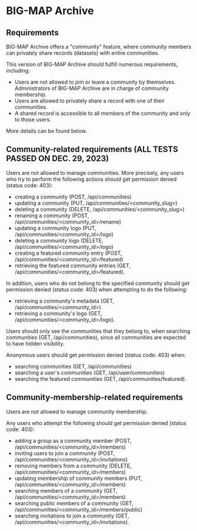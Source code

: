 # BIG-MAP Archive

## Requirements

BIG-MAP Archive offers a "community" feature, 
where community members can privately share records (datasets) with entire communities. 

This version of BIG-MAP Archive should fulfill numerous requirements, including:
- Users are not allowed to join or leave a community by themselves. Administrators of BIG-MAP Archive are in charge of community membership.
- Users are allowed to privately share a record with one of their communities.
- A shared record is accessible to all members of the community and only to those users.

More details can be found below.

## Community-related requirements (ALL TESTS PASSED ON DEC. 29, 2023)

Users are not allowed to manage communities. More precisely, any users who try to perform the following actions should get permission denied (status code: 403): 
- creating a community (POST, /api/communities)
- updating a community (PUT, /api/communities/<community_slug>)
- deleting a community (DELETE, /api/communities/<community_slug>)
- renaming a community (POST, /api/communities/<community_id>/rename)
- updating a community logo (PUT, /api/communities/<community_id>/logo)
- deleting a community logo (DELETE, /api/communities/<community_id>/logo)
- creating a featured community entry (POST, /api/communities/<community_id>/featured)
- retrieving the featured community entries (GET, /api/communities/<community_id>/featured).

In addition, users who do not belong to the specified community should get permission denied (status code: 403) 
when attempting to do the following:
- retrieving a community's metadata (GET, /api/communities/<community_id>)
- retrieving a community's logo (GET, /api/communities/<community_id>/logo).

Users should only see the communities that they belong to, when searching communities (GET, /api/communities), 
since all communities are expected to have hidden visibility.

Anonymous users should get permission denied (status code: 403) when:
- searching communities (GET, /api/communities)
- searching a user's communities (GET, /api/user/communities)
- searching the featured communities (GET, /api/communities/featured).
  
## Community-membership-related requirements

Users are not allowed to manage community membership. 

Any users who attempt the following should get permission denied (status code: 403):
- adding a group as a community member (POST, /api/communities/<community_id>/members)
- inviting users to join a community (POST, /api/communities/<community_id>/invitations)
- removing members from a community (DELETE, /api/communities/<community_id>/members)
- updating membership of community members (PUT, /api/communities/<community_id>/members)
- searching members of a community (GET, /api/communities/<community_id>/members)
- searching public members of a community (GET, /api/communities/<community_id>/members/public)
- searching invitations to join a community (GET, /api/communities/<community_id>/invitations).

